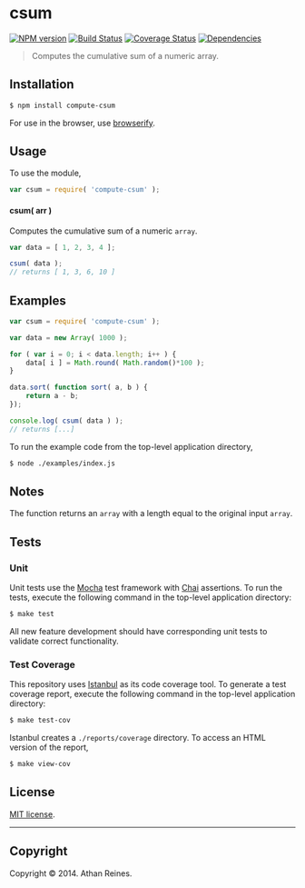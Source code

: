 csum
===
[![NPM version][npm-image]][npm-url] [![Build Status][travis-image]][travis-url] [![Coverage Status][coveralls-image]][coveralls-url] [![Dependencies][dependencies-image]][dependencies-url]

> Computes the cumulative sum of a numeric array.


## Installation

``` bash
$ npm install compute-csum
```

For use in the browser, use [browserify](https://github.com/substack/node-browserify).


## Usage

To use the module,

``` javascript
var csum = require( 'compute-csum' );
```

#### csum( arr )

Computes the cumulative sum of a numeric `array`.

``` javascript
var data = [ 1, 2, 3, 4 ];

csum( data );
// returns [ 1, 3, 6, 10 ]
```


## Examples

``` javascript
var csum = require( 'compute-csum' );

var data = new Array( 1000 );

for ( var i = 0; i < data.length; i++ ) {
	data[ i ] = Math.round( Math.random()*100 );
}

data.sort( function sort( a, b ) {
	return a - b;
});

console.log( csum( data ) );
// returns [...]
```

To run the example code from the top-level application directory,

``` bash
$ node ./examples/index.js
```


## Notes

The function returns an `array` with a length equal to the original input `array`.


## Tests

### Unit

Unit tests use the [Mocha](http://mochajs.org/) test framework with [Chai](http://chaijs.com) assertions. To run the tests, execute the following command in the top-level application directory:

``` bash
$ make test
```

All new feature development should have corresponding unit tests to validate correct functionality.


### Test Coverage

This repository uses [Istanbul](https://github.com/gotwarlost/istanbul) as its code coverage tool. To generate a test coverage report, execute the following command in the top-level application directory:

``` bash
$ make test-cov
```

Istanbul creates a `./reports/coverage` directory. To access an HTML version of the report,

``` bash
$ make view-cov
```


## License

[MIT license](http://opensource.org/licenses/MIT). 


---
## Copyright

Copyright &copy; 2014. Athan Reines.


[npm-image]: http://img.shields.io/npm/v/compute-csum.svg
[npm-url]: https://npmjs.org/package/compute-csum

[travis-image]: http://img.shields.io/travis/compute-io/csum/master.svg
[travis-url]: https://travis-ci.org/compute-io/csum

[coveralls-image]: https://img.shields.io/coveralls/compute-io/csum/master.svg
[coveralls-url]: https://coveralls.io/r/compute-io/csum?branch=master

[dependencies-image]: http://img.shields.io/david/compute-io/csum.svg
[dependencies-url]: https://david-dm.org/compute-io/csum

[dev-dependencies-image]: http://img.shields.io/david/dev/compute-io/csum.svg
[dev-dependencies-url]: https://david-dm.org/dev/compute-io/csum

[github-issues-image]: http://img.shields.io/github/issues/compute-io/csum.svg
[github-issues-url]: https://github.com/compute-io/csum/issues
